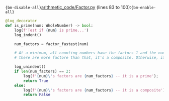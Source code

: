 `{bm-disable-all}`[arithmetic_code/Factor.py](arithmetic_code/Factor.py) (lines 83 to 100):`{bm-enable-all}`

```python
@log_decorator
def is_prime(num: WholeNumber) -> bool:
    log(f'Test if {num} is prime...')
    log_indent()

    num_factors = factor_fastest(num)

    # At a minimum, all counting numbers have the factors 1 and the number itself (2 factors). If
    # there are more factore than that, it's a composite. Otherwise, it's a primse.

    log_unindent()
    if len(num_factors) == 2:
        log(f'{num}\'s factors are {num_factors} -- it is a prime');
        return True
    else:
        log(f'{num}\'s factors are {num_factors} -- it is a composite');
        return False
```